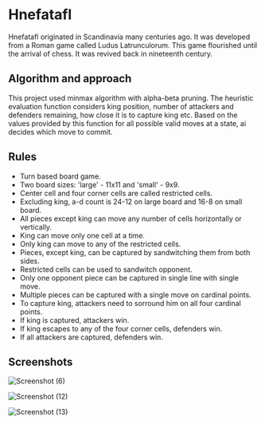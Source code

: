 # Hnefatafl

Hnefatafl originated in Scandinavia many centuries ago. It was developed from a Roman game called Ludus Latrunculorum. This game flourished until the arrival of chess. It was revived back in nineteenth century.

## Algorithm and approach

This project used minmax algorithm with alpha-beta pruning. The heuristic evaluation function considers king position, number of attackers and defenders remaining, how close it is to capture king etc. Based on the values provided by this function for all possible valid moves at a state, ai decides which move to commit.

## Rules
- Turn based board game.
- Two board sizes: 'large' - 11x11 and 'small' - 9x9.
- Center cell and four corner cells are called restricted cells.
- Excluding king, a-d count is 24-12 on large board and 16-8 on small board.
- All pieces except king can move any number of cells horizontally or vertically.
- King can move only one cell at a time.
- Only king can move to any of the restricted cells.
- Pieces, except king, can be captured by sandwitching them from both sides.
- Restricted cells can be used to sandwitch opponent.
- Only one opponent piece can be captured in single line with single move.
- Multiple pieces can be captured with a single move on cardinal points.
- To capture king, attackers need to sorround him on all four cardinal points.
- If king is captured, attackers win.
- If king escapes to any of the four corner cells, defenders win.
- If all attackers are captured, defenders win.

## Screenshots
![Screenshot (6)](https://github.com/Bokhtiar-Adil/Vikings-chess-Hnefatafl/assets/103052177/9d4e8d28-6149-4fad-903e-87b953ea9d97)

![Screenshot (12)](https://github.com/Bokhtiar-Adil/Vikings-chess-Hnefatafl/assets/103052177/3e6367e9-0fdb-42ff-8aa0-7f67ce12e08b)

![Screenshot (13)](https://github.com/Bokhtiar-Adil/Vikings-chess-Hnefatafl/assets/103052177/3a350494-636c-4a56-a264-76afedbe0327)

